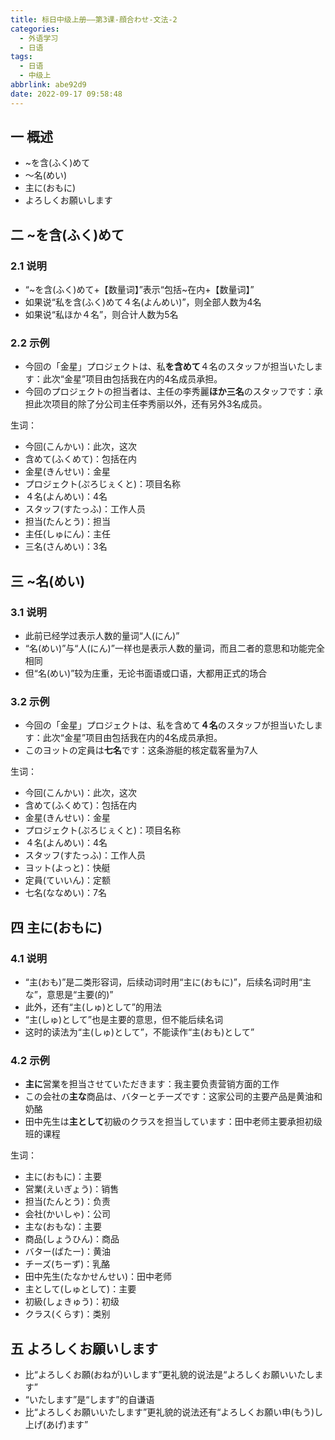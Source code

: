 ```yaml
---
title: 标日中级上册——第3课-顔合わせ-文法-2
categories:
  - 外语学习
  - 日语
tags:
  - 日语
  - 中级上
abbrlink: abe92d9
date: 2022-09-17 09:58:48
---
```

## 一 概述

* \~を含(ふく)めて
* ～名(めい)
* 主に(おもに)
* よろしくお願いします

<!--more-->

## 二 \~を含(ふく)めて

### 2.1 说明

*  “\~を含(ふく)めて+【数量词】”表示“包括~在内+【数量词】”
* 如果说“私を含(ふく)めて４名(よんめい)”，则全部人数为4名
* 如果说“私ほか４名”，则合计人数为5名

### 2.2 示例

* 今回の「金星」プロジェクトは、私**を含めて**４名のスタッフが担当いたします：此次“金星”项目由包括我在内的4名成员承担。
* 今回のプロジェクトの担当者は、主任の李秀麗**ほか三名**のスタッフです：承担此次项目的除了分公司主任李秀丽以外，还有另外3名成员。

生词：

* 今回(こんかい)：此次，这次
* 含めて(ふくめて)：包括在内
* 金星(きんせい)：金星
* プロジェクト(ぷろじぇくと)：项目名称
* ４名(よんめい)：4名
* スタッフ(すたっふ)：工作人员
* 担当(たんとう)：担当
* 主任(しゅにん)：主任
* 三名(さんめい)：3名

## 三 \~名(めい)

### 3.1 说明

* 此前已经学过表示人数的量词“人(にん)”
* “名(めい)”与“人(にん)”一样也是表示人数的量词，而且二者的意思和功能完全相同
* 但“名(めい)”较为庄重，无论书面语或口语，大都用正式的场合

### 3.2 示例

* 今回の「金星」プロジェクトは、私を含めて**４名**のスタッフが担当いたします：此次“金星”项目由包括我在内的4名成员承担。
* このヨットの定員は**七名**です：这条游艇的核定载客量为7人

生词：

* 今回(こんかい)：此次，这次
* 含めて(ふくめて)：包括在内
* 金星(きんせい)：金星
* プロジェクト(ぷろじぇくと)：项目名称
* ４名(よんめい)：4名
* スタッフ(すたっふ)：工作人员
* ヨット(よっと)：快艇
* 定員(ていいん)：定额
* 七名(ななめい)：7名

## 四 主に(おもに)

### 4.1 说明

* “主(おも)”是二类形容词，后续动词时用“主に(おもに)”，后续名词时用“主な”，意思是“主要(的)”
* 此外，还有“主(しゅ)として”的用法
* “主(しゅ)として”也是主要的意思，但不能后续名词
* 这时的读法为“主(しゅ)として”，不能读作“主(おも)として”

### 4.2 示例

* **主に**営業を担当させていただきます：我主要负责营销方面的工作
* この会社の**主な**商品は、バターとチーズです：这家公司的主要产品是黄油和奶酪
* 田中先生は**主として**初級のクラスを担当しています：田中老师主要承担初级班的课程

生词：

* 主に(おもに)：主要
* 営業(えいぎょう)：销售
* 担当(たんとう)：负责
* 会社(かいしゃ)：公司
* 主な(おもな)：主要
* 商品(しょうひん)：商品
* バター(ばたー)：黄油
* チーズ(ちーず)：乳酪
* 田中先生(たなかせんせい)：田中老师
* 主として(しゅとして)：主要
* 初級(しょきゅう)：初级
* クラス(くらす)：类别

## 五 よろしくお願いします

* 比“よろしくお願(おねが)いします”更礼貌的说法是“よろしくお願いいたします”
* “いたします”是“します”的自谦语
* 比“よろしくお願いいたします”更礼貌的说法还有“よろしくお願い申(もう)し上げ(あげ)ます”

